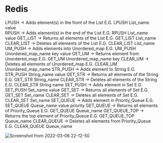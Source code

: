 # Redis
LPUSH         -> Adds element(s) in the front of the List           E.G. LPUSH List_name value <br/>
RPUSH         -> Adds element(s) in the end of the List             E.G. RPUSH List_name value
GET_LIST      -> Returns all elements of the List                   E.G. GET_LIST List_name
CLEAR_LIST    -> Deletes all elements of the List                   E.G. CLEAR_LIST List_name
UM_PUSH       -> Adds elements into Unordered_map                   E.G. UM_PUSH Unordered_map_name key value
GET_UM        -> Returns element from Unordered_map                 E.G. GET_UM Unordered_map_name key
CLEAR_UM      -> Deletes all elements of Unordered_map              E.G. CLEAR_UM Unordered_map_name
STR_PUSH      -> Adds element to String                             E.G. STR_PUSH String_name value
GET_STR       -> Returns all elements of the String                 E.G. GET_STR String_name
CLEAR_STR     -> Deletes all elements of the String                 E.G. CLEAR_STR String name
SET_PUSH      -> Adds element in Set                                E.G. SET_PUSH Set_name value
GET_SET       -> Returns all elements of Set                        E.G. GET_SET Set_name
CLEAR_SET     -> Deletes all elements of Set                        E.G. CLEAR_SET Set_name
SET_QUEUE     -> Adds element in Priority_Queue                     E.G. SET_QUEUE Queue_name value priority
GET_QUEUE     -> Returns all elements of Priority_Queue             E.G. GET_QUEUE Queue_name
GET_QUEUE_TOP -> Returns the top element of Priority_Queue          E.G. GET_QUEUE_TOP Queue_name
CLEAR_QUEUE   -> Deletes all elements from Priority_Queue           E.G. CLEAR_QUEUE Queue_name

![Screenshot from 2022-03-06 22-12-50](https://user-images.githubusercontent.com/90761494/156936566-b97dcb79-c11e-4fa5-b985-5351a2341c60.png)
